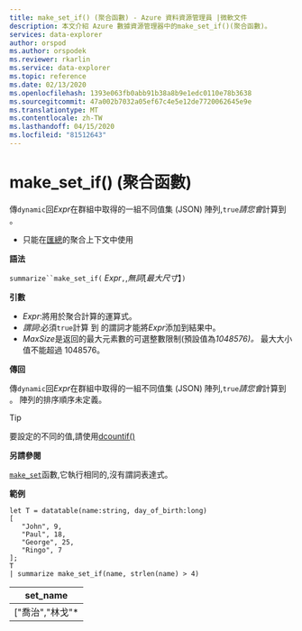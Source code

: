 ```yaml
---
title: make_set_if() (聚合函數) - Azure 資料資源管理員 |微軟文件
description: 本文介紹 Azure 數據資源管理器中的make_set_if()(聚合函數)。
services: data-explorer
author: orspod
ms.author: orspodek
ms.reviewer: rkarlin
ms.service: data-explorer
ms.topic: reference
ms.date: 02/13/2020
ms.openlocfilehash: 1393e063fb0abb91b38a8b9e1edc0110e78b3638
ms.sourcegitcommit: 47a002b7032a05ef67c4e5e12de7720062645e9e
ms.translationtype: MT
ms.contentlocale: zh-TW
ms.lasthandoff: 04/15/2020
ms.locfileid: "81512643"
---
```

# <a name="make_set_if-aggregation-function"></a>make_set_if() (聚合函數)

傳`dynamic`回*Expr*在群組中取得的一組不同值集 (JSON) 陣列,`true`*請您會*計算到 。

* 只能在[匯總](summarizeoperator.md)的聚合上下文中使用

**語法**

`summarize``make_set_if(` *Expr*`,`,*無詞*[*最大尺寸*】`)`

**引數**

* *Expr*:將用於聚合計算的運算式。
* *謂詞*:必須`true`計算 到 的謂詞才能將*Expr*添加到結果中。
* *MaxSize*是返回的最大元素數的可選整數限制(預設值為*1048576)。* 最大大小值不能超過 1048576。

**傳回**

傳`dynamic`回*Expr*在群組中取得的一組不同值集 (JSON) 陣列,`true`*請您會*計算到 。
陣列的排序順序未定義。

> [!TIP]
> 要設定的不同的值,請使用[dcountif()](dcountif-aggfunction.md)

**另請參閱**

[`make_set`](./makeset-aggfunction.md)函數,它執行相同的,沒有謂詞表達式。

**範例**

```kusto
let T = datatable(name:string, day_of_birth:long)
[
   "John", 9,
   "Paul", 18,
   "George", 25,
   "Ringo", 7
];
T
| summarize make_set_if(name, strlen(name) > 4)
```

|set_name|
|----|
|["喬治","林戈"*|